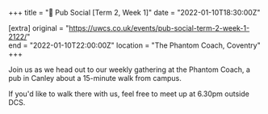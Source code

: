 +++
title = "🍔 Pub Social [Term 2, Week 1]"
date = "2022-01-10T18:30:00Z"

[extra]
original = "https://uwcs.co.uk/events/pub-social-term-2-week-1-2122/"    
end = "2022-01-10T22:00:00Z"
location = "The Phantom Coach, Coventry"
+++

Join us as we head out to our weekly gathering at the Phantom Coach, a pub in Canley about a 15-minute walk from campus.

If you'd like to walk there with us, feel free to meet up at 6.30pm outside DCS.

